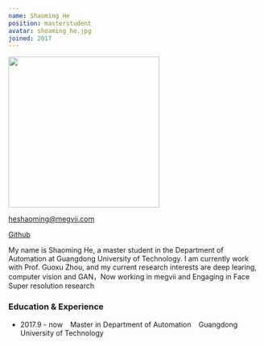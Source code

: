 ```yaml
---
name: Shaoming He
position: masterstudent 
avatar: shoaming_he.jpg 
joined: 2017
---
```


<!-- 
name: 你的名字 
position: 博士生写 phdstudent, 硕士生写 masterstudent, 本科生写 undergraduatestudent
ç: 个人正面照的名字，发给我时那张图片要对应着这个名字，如jinshi_yu.png
joined: 加入实验室年份
 -->

<!-- (不用管，也不要删 -->

<img width="300" src="{{site.baseurl}}/images/people/{{page.avatar}}" data-action="zoom">

<!-- 你们的邮箱，自行替换 -->
<i class="fa fa-envelope-o"></i> heshaoming@megvii.com <br> 

<!-- 将githubname改成你的github的name, 不写的话，可以删掉它 -->
<a href="https://github.com/shaominghe"><i class="fa fa-github"></i> Github</a>

<!-- 个人简介，好好写 -->
My name is Shaoming He, a master student in the Department of Automation at Guangdong University of Technology. I am currently work with Prof. Guoxu Zhou, and my current research interests are deep learing, computer vision and GAN，Now working in megvii and Engaging in Face Super resolution research


<!-- 学习及经历等： -->
### Education & Experience

- 2017.9 - now &ensp; Master in Department of Automation &ensp; Guangdong University of Technology



<!-- 
P.S. 
1. 这个文件的文件名要改成 mingzi_xingshi.md 的格式
2. 你的个人正面照要裁剪成正方形，即图片的像素大小为600x600 或者800x800等 
-->
